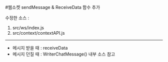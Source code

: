 #웹소켓 sendMessage & ReceiveData 함수 추가

수정한 소스 :

1. src/ws/index.js
2. src/context/contextAPI.js

---

- 메시지 받을 때 : receiveData
- 메시지 던질 때 : WriterChatMessage() 내부 소스 참고
